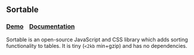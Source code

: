 ## Sortable

### [Demo](http://github.hubspot.com/sortable/docs/welcome) &nbsp;&nbsp; [Documentation](http://github.hubspot.com/sortable)

Sortable is an open-source JavaScript and CSS library which adds sorting functionality to tables. It is tiny (`<2kb` min+gzip) and has no dependencies.
